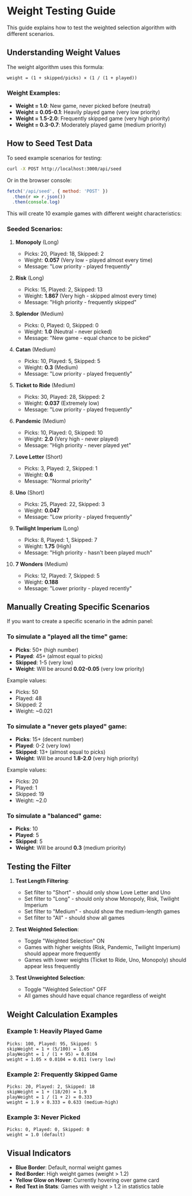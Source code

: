 # Weight Testing Guide

This guide explains how to test the weighted selection algorithm with different scenarios.

## Understanding Weight Values

The weight algorithm uses this formula:
```
weight = (1 + skipped/picks) × (1 / (1 + played))
```

### Weight Examples:

- **Weight = 1.0**: New game, never picked before (neutral)
- **Weight = 0.05-0.1**: Heavily played game (very low priority)
- **Weight = 1.5-2.0**: Frequently skipped game (very high priority)
- **Weight = 0.3-0.7**: Moderately played game (medium priority)

## How to Seed Test Data

To seed example scenarios for testing:

```bash
curl -X POST http://localhost:3000/api/seed
```

Or in the browser console:
```javascript
fetch('/api/seed', { method: 'POST' })
  .then(r => r.json())
  .then(console.log)
```

This will create 10 example games with different weight characteristics:

### Seeded Scenarios:

1. **Monopoly** (Long)
   - Picks: 20, Played: 18, Skipped: 2
   - Weight: **0.057** (Very low - played almost every time)
   - Message: "Low priority - played frequently"

2. **Risk** (Long)
   - Picks: 15, Played: 2, Skipped: 13
   - Weight: **1.867** (Very high - skipped almost every time)
   - Message: "High priority - frequently skipped"

3. **Splendor** (Medium)
   - Picks: 0, Played: 0, Skipped: 0
   - Weight: **1.0** (Neutral - never picked)
   - Message: "New game - equal chance to be picked"

4. **Catan** (Medium)
   - Picks: 10, Played: 5, Skipped: 5
   - Weight: **0.3** (Medium)
   - Message: "Low priority - played frequently"

5. **Ticket to Ride** (Medium)
   - Picks: 30, Played: 28, Skipped: 2
   - Weight: **0.037** (Extremely low)
   - Message: "Low priority - played frequently"

6. **Pandemic** (Medium)
   - Picks: 10, Played: 0, Skipped: 10
   - Weight: **2.0** (Very high - never played)
   - Message: "High priority - never played yet"

7. **Love Letter** (Short)
   - Picks: 3, Played: 2, Skipped: 1
   - Weight: **0.6**
   - Message: "Normal priority"

8. **Uno** (Short)
   - Picks: 25, Played: 22, Skipped: 3
   - Weight: **0.047**
   - Message: "Low priority - played frequently"

9. **Twilight Imperium** (Long)
   - Picks: 8, Played: 1, Skipped: 7
   - Weight: **1.75** (High)
   - Message: "High priority - hasn't been played much"

10. **7 Wonders** (Medium)
    - Picks: 12, Played: 7, Skipped: 5
    - Weight: **0.188**
    - Message: "Lower priority - played recently"

## Manually Creating Specific Scenarios

If you want to create a specific scenario in the admin panel:

### To simulate a "played all the time" game:
- **Picks**: 50+ (high number)
- **Played**: 45+ (almost equal to picks)
- **Skipped**: 1-5 (very low)
- **Weight**: Will be around **0.02-0.05** (very low priority)

Example values:
- Picks: 50
- Played: 48
- Skipped: 2
- Weight: ~0.021

### To simulate a "never gets played" game:
- **Picks**: 15+ (decent number)
- **Played**: 0-2 (very low)
- **Skipped**: 13+ (almost equal to picks)
- **Weight**: Will be around **1.8-2.0** (very high priority)

Example values:
- Picks: 20
- Played: 1
- Skipped: 19
- Weight: ~2.0

### To simulate a "balanced" game:
- **Picks**: 10
- **Played**: 5
- **Skipped**: 5
- **Weight**: Will be around **0.3** (medium priority)

## Testing the Filter

1. **Test Length Filtering**:
   - Set filter to "Short" - should only show Love Letter and Uno
   - Set filter to "Long" - should only show Monopoly, Risk, Twilight Imperium
   - Set filter to "Medium" - should show the medium-length games
   - Set filter to "All" - should show all games

2. **Test Weighted Selection**:
   - Toggle "Weighted Selection" ON
   - Games with higher weights (Risk, Pandemic, Twilight Imperium) should appear more frequently
   - Games with lower weights (Ticket to Ride, Uno, Monopoly) should appear less frequently

3. **Test Unweighted Selection**:
   - Toggle "Weighted Selection" OFF
   - All games should have equal chance regardless of weight

## Weight Calculation Examples

### Example 1: Heavily Played Game
```
Picks: 100, Played: 95, Skipped: 5
skipWeight = 1 + (5/100) = 1.05
playWeight = 1 / (1 + 95) = 0.0104
weight = 1.05 × 0.0104 = 0.011 (very low)
```

### Example 2: Frequently Skipped Game
```
Picks: 20, Played: 2, Skipped: 18
skipWeight = 1 + (18/20) = 1.9
playWeight = 1 / (1 + 2) = 0.333
weight = 1.9 × 0.333 = 0.633 (medium-high)
```

### Example 3: Never Picked
```
Picks: 0, Played: 0, Skipped: 0
weight = 1.0 (default)
```

## Visual Indicators

- **Blue Border**: Default, normal weight games
- **Red Border**: High weight games (weight > 1.2)
- **Yellow Glow on Hover**: Currently hovering over game card
- **Red Text in Stats**: Games with weight > 1.2 in statistics table

